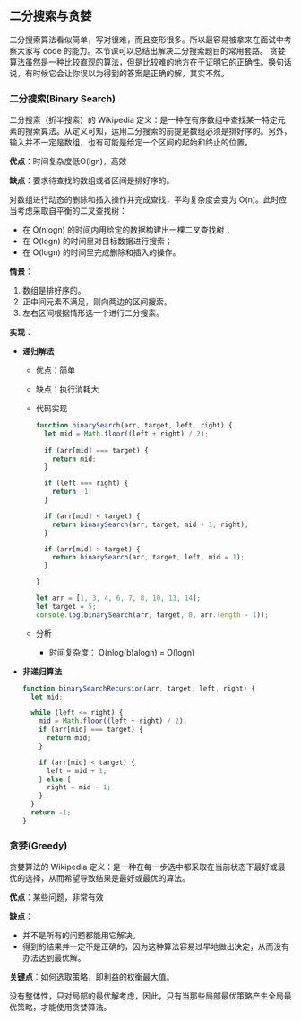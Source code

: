 ## 二分搜索与贪婪

二分搜索算法看似简单，写对很难，而且变形很多。所以最容易被拿来在面试中考察大家写 code 的能力。本节课可以总结出解决二分搜索题目的常用套路。
贪婪算法虽然是一种比较直观的算法，但是比较难的地方在于证明它的正确性。换句话说，有时候它会让你误以为得到的答案是正确的解，其实不然。

### 二分搜索(Binary Search)

二分搜索（折半搜索）的 Wikipedia 定义：是一种在有序数组中查找某一特定元素的搜索算法。从定义可知，运用二分搜索的前提是数组必须是排好序的。另外，输入并不一定是数组，也有可能是给定一个区间的起始和终止的位置。

**优点**：时间复杂度低O(lgn)，高效

**缺点**：要求待查找的数组或者区间是排好序的。

对数组进行动态的删除和插入操作并完成查找，平均复杂度会变为 O(n)。此时应当考虑采取自平衡的二叉查找树：

- 在 O(nlogn) 的时间内用给定的数据构建出一棵二叉查找树；
- 在 O(logn) 的时间里对目标数据进行搜索；
- 在 O(logn) 的时间里完成删除和插入的操作。

**情景**：

1. 数组是排好序的。
2. 正中间元素不满足，则向两边的区间搜索。
3. 左右区间根据情形选一个进行二分搜索。

**实现**：

- **递归解法**

  - 优点：简单

  - 缺点：执行消耗大

  - 代码实现

    ```javascript
    function binarySearch(arr, target, left, right) {
      let mid = Math.floor((left + right) / 2);
      
      if (arr[mid] === target) {
        return mid;
      }
    
      if (left === right) {
        return -1;
      }
    
      if (arr[mid] < target) {
        return binarySearch(arr, target, mid + 1, right);
      }
    
      if (arr[mid] > target) {
        return binarySearch(arr, target, left, mid = 1);
      }
    
    }
    
    let arr = [1, 3, 4, 6, 7, 8, 10, 13, 14];
    let target = 5;
    console.log(binarySearch(arr, target, 0, arr.length - 1));
    ```

  - 分析

    - 时间复杂度： O(nlog(b)alogn) = O(logn)

- **非递归算法**

  ```js
  function binarySearchRecursion(arr, target, left, right) {
    let mid;
  
    while (left <= right) {
      mid = Math.floor((left + right) / 2);
      if (arr[mid] === target) {
        return mid;
      }
  
      if (arr[mid] < target) {
        left = mid + 1;
      } else {
        right = mid - 1;
      }
    }
    return -1;
  }
  ```

### 贪婪(Greedy)

贪婪算法的 Wikipedia 定义：是一种在每一步选中都采取在当前状态下最好或最优的选择，从而希望导致结果是最好或最优的算法。

**优点**：某些问题，非常有效

**缺点**：

- 并不是所有的问题都能用它解决。
- 得到的结果并一定不是正确的，因为这种算法容易过早地做出决定，从而没有办法达到最优解。

**关键点**：如何选取策略，即利益的权衡最大值。

没有整体性，只对局部的最优解考虑，因此，只有当那些局部最优策略产生全局最优策略，才能使用贪婪算法。

